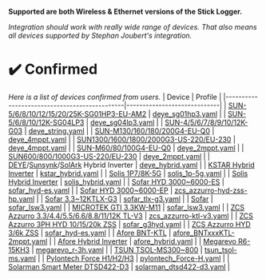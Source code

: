 **Supported are both Wireless & Ethernet versions of the Stick Logger.**

_Integration should work with really wide range of devices. That also means all devices supported by Stephan Joubert's integration._

# ✔️ Confirmed
_Here is a list of devices confirmed from users._
| Device                                       | Profile                     |
|----------------------------------------------|-----------------------------|
| [SUN-5/6/8/10/12/15/20/25K-SG01HP3-EU-AM2](https://www.deyeinverter.com/product/hybrid-inverter-1/sun5-6-8-10-12-15-20ksg01hp3euam2-520kw-three-phase-2-mppt-hybrid-inverter-high-voltage-battery.html) | [deye_sg01hp3.yaml](https://github.com/davidrapan/ha-solarman/blob/main/custom_components/solarman/inverter_definitions/deye_sg01hp3.yaml) |
| [SUN-5/6/8/10/12K-SG04LP3](https://www.deyeinverter.com/product/hybrid-inverter-1/sun5-6-8-10-12ksg04lp3.html) | [deye_sg04lp3.yaml](https://github.com/davidrapan/ha-solarman/blob/main/custom_components/solarman/inverter_definitions/deye_sg04lp3.yaml) |
| [SUN-4/5/6/7/8/9/10/12K-G03](https://www.deyeinverter.com/deyeinverter/2021/11/10/%E3%80%90b%E3%80%91threephasesun-4-5-6-7-8-10k-g03.pdf) | [deye_string.yaml](https://github.com/davidrapan/ha-solarman/blob/main/custom_components/solarman/inverter_definitions/deye_string.yaml) |
| [SUN-M130/160/180/200G4-EU-Q0](https://www.deyeinverter.com/product/microinverter-1/SUNM130-160-200G3EUQ0P1-13002000W-Single-Phase-4-MPPT-Micro-Inverter.html) | [deye_4mppt.yaml](https://github.com/davidrapan/ha-solarman/blob/main/custom_components/solarman/inverter_definitions/deye_4mppt.yaml) |
| [SUN1300/1600/1800/2000G3-US-220/EU-230](https://www.deyeinverter.com/deyeinverter/2022/10/12/%E3%80%90b%E3%80%9130240303000043%E6%9C%8D%E5%8A%A1%E6%8C%87%E5%8D%97%E5%BE%AE%E9%80%86%E5%8D%95%E7%9B%B8-sun-(1300-2000)g3deye%E5%BD%A9%E5%8D%B0157g%E9%93%9C%E7%89%88%E7%BA%B8%E8%8B%B1%E6%96%87%E5%8D%95%E9%A1%B5.pdf) | [deye_4mppt.yaml](https://github.com/davidrapan/ha-solarman/blob/main/custom_components/solarman/inverter_definitions/deye_4mppt.yaml) |
| [SUN-M60/80/100G4-EU-Q0](https://www.deyeinverter.com/product/microinverter-1/SUNM60-80-100G3EUQ0-6001000W-Single-Phase-2-MPPT-Micro-Inverter.html) | [deye_2mppt.yaml](https://github.com/davidrapan/ha-solarman/blob/main/custom_components/solarman/inverter_definitions/deye_2mppt.yaml) |
| [SUN600/800/1000G3-US-220/EU-230](https://www.deyeinverter.com/deyeinverter/2022/03/16/deyemicroinverter300-2000wg3-eu230-datasheet-2022.pdf) | [deye_2mppt.yaml](https://github.com/davidrapan/ha-solarman/blob/main/custom_components/solarman/inverter_definitions/deye_2mppt.yaml) |
| [DEYE](https://www.deyeinverter.com/product/hybrid-inverter-1/?gad_source=1&gclid=Cj0KCQjw28W2BhC7ARIsAPerrcJ3w1mqXvFPsWKkVDrnkcIJTWg4jYkDOdHpzfMqtJh--AIEeuaU-24aAldVEALw_wcB)/[Sunsynk](https://www.sunsynk.org/batterystoragesolutions)/[SolArk](https://www.sol-ark.com/residential/) Hybrid Inverter | [deye_hybrid.yaml](https://github.com/davidrapan/ha-solarman/blob/main/custom_components/solarman/inverter_definitions/deye_hybrid.yaml) |
| [KSTAR Hybrid Inverter](https://www.kstar.com/product/index/131.html) | [kstar_hybrid.yaml](https://github.com/davidrapan/ha-solarman/blob/main/custom_components/solarman/inverter_definitions/kstar_hybrid.yaml) |
| [Solis 1P7/8K-5G](https://www.solisinverters.com/global/1p_inverter4/34588.html) | [solis_1p-5g.yaml](https://github.com/davidrapan/ha-solarman/blob/main/custom_components/solarman/inverter_definitions/solis_1p-5g.yaml) |
| [Solis Hybrid Inverter](https://www.solisinverters.com/global/inverter) | [solis_hybrid.yaml](https://github.com/davidrapan/ha-solarman/blob/main/custom_components/solarman/inverter_definitions/solis_hybrid.yaml) |
| [Sofar HYD 3000~6000-ES](https://sofarsolar.eu/products/3k-6k-es/) | [sofar_hyd-es.yaml](https://github.com/davidrapan/ha-solarman/blob/main/custom_components/solarman/inverter_definitions/sofar_hyd-es.yaml) |
| [Sofar HYD 3000~6000-EP](https://sofarsolar.eu/products/hyd-3k6k-ep/) | [zcs_azzurro-hyd-zss-hp.yaml](https://github.com/davidrapan/ha-solarman/blob/main/custom_components/solarman/inverter_definitions/zcs_azzurro-hyd-zss-hp.yaml) |
| [Sofar 3.3~12KTLX-G3](https://sofarsolar.eu/products/sofar-3-3k12ktlx-g3/) | [sofar_tlx-g3.yaml](https://github.com/davidrapan/ha-solarman/blob/main/custom_components/solarman/inverter_definitions/sofar_tlx-g3.yaml) |
| [Sofar](https://sofarsolar.eu/product_types/residential/) | [sofar_lsw3.yaml](https://github.com/davidrapan/ha-solarman/blob/main/custom_components/solarman/inverter_definitions/sofar_lsw3.yaml) |
| [MICROTEK GTI 3.3KW-M11](https://www.microtek.in/product/solar-solutions/grid-tied-solar-solutions/listing/solar-grid-tie-33kw-m11) | [sofar_lsw3.yaml](https://github.com/davidrapan/ha-solarman/blob/main/custom_components/solarman/inverter_definitions/sofar_lsw3.yaml) |
| [ZCS Azzurro 3.3/4.4/5.5/6.6/8.8/11/12K TL-V3](https://www.zcsazzurro.com/uploads/documetazione/Datasheet-ZCS-3PH-3.3-12KTL-V3-EN.pdf) | [zcs_azzurro-ktl-v3.yaml](https://github.com/davidrapan/ha-solarman/blob/main/custom_components/solarman/inverter_definitions/zcs_azzurro-ktl-v3.yaml) |
| [ZCS Azzurro 3PH HYD 10/15/20k ZSS](https://www.zcsazzurro.com/it/inverter/azzurro-hybrid-storage-inverter-hyd-10000-zss-hyd-20000-zss) | [sofar_g3hyd.yaml](https://github.com/davidrapan/ha-solarman/blob/main/custom_components/solarman/inverter_definitions/sofar_g3hyd.yaml) |
| [ZCS Azzurro HYD 3/6k ZSS](https://www.zcsazzurro.com/inverter/azzurro-hybrid-storage-inverter-hyd-hyd-3000-zss-hyd-6000-zss) | [sofar_hyd-es.yaml](https://github.com/davidrapan/ha-solarman/blob/main/custom_components/solarman/inverter_definitions/sofar_hyd-es.yaml) |
| [Afore BNT-KTL](https://www.aforenergy.com/product/show/id/7) | [afore_BNTxxxKTL-2mppt.yaml](https://github.com/davidrapan/ha-solarman/blob/main/custom_components/solarman/inverter_definitions/afore_BNTxxxKTL-2mppt.yaml) |
| [Afore Hybrid Inverter](https://www.aforenergy.com/product/list) | [afore_hybrid.yaml](https://github.com/davidrapan/ha-solarman/blob/main/custom_components/solarman/inverter_definitions/afore_hybrid.yaml) |
| [Megarevo R6-15KH3](https://www.megarevo.com.cn/productinfo3.html?_gl=1*l0596y*_up*MQ..&gclid=Cj0KCQjw28W2BhC7ARIsAPerrcKWhqDpYbur5aSi0wfJSITH1ndVCfWe81jIHTmqb7W63K0j9G3ZUjEaAiAyEALw_wcB) | [megarevo_r-3h.yaml](https://github.com/davidrapan/ha-solarman/blob/main/custom_components/solarman/inverter_definitions/megarevo_r-3h.yaml) |
| [TSUN TSOL-MS300~800](https://www.tsun-ess.com/products/microinverter/GEN3-microinverter-2-in-1-series) | [tsun_tsol-ms.yaml](https://github.com/davidrapan/ha-solarman/blob/main/custom_components/solarman/inverter_definitions/tsun_tsol-ms.yaml) |
| [Pylontech Force H1/H2/H3](https://en.pylontech.com.cn/products/c23/139.html) | [pylontech_Force-H.yaml](https://github.com/davidrapan/ha-solarman/blob/main/custom_components/solarman/inverter_definitions/pylontech_Force-H.yaml) |
| [Solarman Smart Meter DTSD422-D3](https://www.solarmanpv.com/products/smart-meter/) | [solarman_dtsd422-d3.yaml](https://github.com/davidrapan/ha-solarman/blob/main/custom_components/solarman/inverter_definitions/solarman_dtsd422-d3.yaml) |